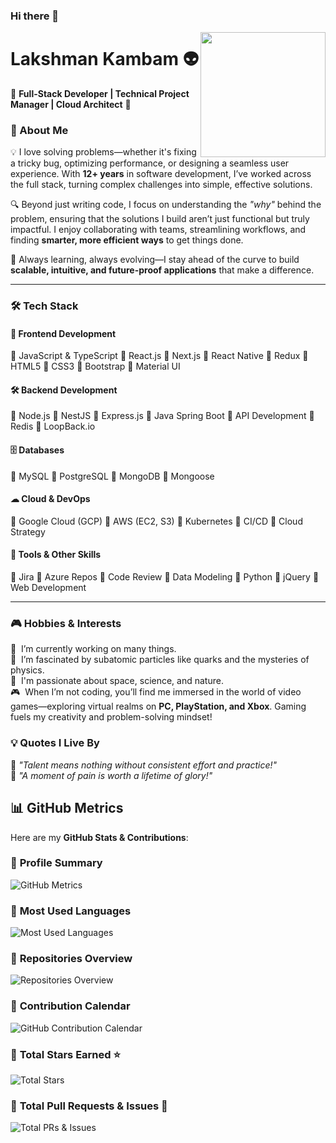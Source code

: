 ### Hi there 👋  

<!--  
**klakshman318/klakshman318** is a ✨ _special_ ✨ repository because its `README.md` (this file) appears on your GitHub profile.  
-->  

<img align='right' src='http://www.lakshmankambam.com/Lakshman.png' width='200' />  

# Lakshman Kambam 👽  
🚀 **Full-Stack Developer | Technical Project Manager | Cloud Architect** 🚀  

### 🚀 About Me  
💡 I love solving problems—whether it's fixing a tricky bug, optimizing performance, or designing a seamless user experience. With **12+ years** in software development, I’ve worked across the full stack, turning complex challenges into simple, effective solutions.  

🔍 Beyond just writing code, I focus on understanding the *"why"* behind the problem, ensuring that the solutions I build aren’t just functional but truly impactful. I enjoy collaborating with teams, streamlining workflows, and finding **smarter, more efficient ways** to get things done.  

🚀 Always learning, always evolving—I stay ahead of the curve to build **scalable, intuitive, and future-proof applications** that make a difference.  

---

### 🛠️ Tech Stack  

#### 🎨 **Frontend Development**  
🌱 JavaScript & TypeScript 🌱 React.js 🌱 Next.js 🌱 React Native 🌱 Redux 🌱 HTML5 🌱 CSS3 🌱 Bootstrap 🌱 Material UI  

#### 🛠 **Backend Development**  
🌱 Node.js 🌱 NestJS 🌱 Express.js 🌱 Java Spring Boot 🌱 API Development 🌱 Redis 🌱 LoopBack.io  

#### 🗄 **Databases**  
🌱 MySQL 🌱 PostgreSQL 🌱 MongoDB 🌱 Mongoose  

#### ☁ **Cloud & DevOps**  
🌱 Google Cloud (GCP) 🌱 AWS (EC2, S3) 🌱 Kubernetes 🌱 CI/CD 🌱 Cloud Strategy  

#### 🔧 **Tools & Other Skills**  
🌱 Jira 🌱 Azure Repos 🌱 Code Review 🌱 Data Modeling 🌱 Python 🌱 jQuery 🌱 Web Development  

---

### 🎮 Hobbies & Interests  
🧠  &nbsp;I’m currently working on many things.  
🧬  &nbsp;I’m fascinated by subatomic particles like quarks and the mysteries of physics.  
🌌  &nbsp;I'm passionate about space, science, and nature.  
🎮  &nbsp;When I’m not coding, you’ll find me immersed in the world of video games—exploring virtual realms on **PC, PlayStation, and Xbox**. Gaming fuels my creativity and problem-solving mindset!  

### 💡 Quotes I Live By  
💎  *"Talent means nothing without consistent effort and practice!"*  
💎  *"A moment of pain is worth a lifetime of glory!"*  

## 📊 GitHub Metrics  

Here are my **GitHub Stats & Contributions**:

### 🔹 **Profile Summary**  
![GitHub Metrics](https://github.com/klakshman318/klakshman318/blob/master/github-metrics.svg)  

### 🔹 **Most Used Languages**  
![Most Used Languages](https://github.com/klakshman318/klakshman318/blob/master/languages.svg)  

### 🔹 **Repositories Overview**  
![Repositories Overview](https://github.com/klakshman318/klakshman318/blob/master/repos.svg)  

### 🔹 **Contribution Calendar**  
![GitHub Contribution Calendar](https://github.com/klakshman318/klakshman318/blob/master/iso-calendar.svg)  

### 🔹 **Total Stars Earned** ⭐  
![Total Stars](https://github.com/klakshman318/klakshman318/blob/master/stars.svg)  

### 🔹 **Total Pull Requests & Issues** 🔄  
![Total PRs & Issues](https://github.com/klakshman318/klakshman318/blob/master/prs-issues.svg)  

